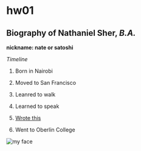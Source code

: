 # hw01

## Biography of Nathaniel Sher, *B.A.*

**nickname: nate or satoshi**

*Timeline*

1. Born in Nairobi

2. Moved to San Francisco

3. Leanred to walk

4. Learned to speak

5. [Wrote this](http://chicagopolicyreview.org/2018/12/21/can-china-tip-the-balance-the-security-dilemma-in-east-asia/)

6. Went to Oberlin College

![my face](figures/35682319_2227964173885731_5758648238731165696_o.jpg)

